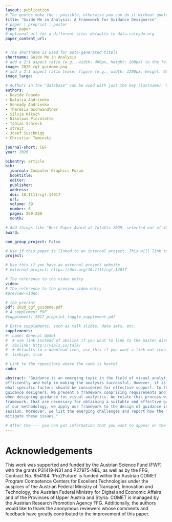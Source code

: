 ```yaml
---
layout: publication
# The quotes make the : possible, otherwise you can do it without quotes
title: "Guide Me in Analysis: A Framework for Guidance Designersn"
# paper | preprint | poster
type: paper
# optional url for a different site; defaults to data.caleydo.org
paper_content_url: 


# The shortname is used for auto-generated titels
shortname: Guide Me in Analysis
# add a 2:1 aspect ratio (e.g., width: 400px, height: 200px) to the folder /assets/images/papers/
image: 2020_cgf_guideme.png
# add a 2:1 aspect ratio teaser figure (e.g., width: 1200px, height: 600px) to the folder /assets/images/papers/
image_large: 

# Authors in the "database" can be used with just the key (lastname). Others can be written properly.
authors:
- Davide Ceneda
- Natalia Andrienko
- Gennady Andrienko
- Theresia Gschwandtner
- Silvia Miksch
- Nikolaus Piccolotto
- Tobias Schreck
- streit
- Josef Suschnigg
- Christian Tominski

journal-short: CGF
year: 2020

bibentry: article
bib:
  journal: Computer Graphics Forum
  booktitle: 
  editor: 
  publisher: 
  address: 
  doi: 10.1111/cgf.14017
  url: 
  volume: 39
  number: 6
  pages: 269-288
  month: 

# Add things like "Best Paper Award at InfoVis 2099, selected out of 4000 submissions"
award:

non_group_project: False

# Use if this paper is linked to an internal project. This will link to the project site
project: 

# Use this if you have an external project website
# external-project: https://doi.org/10.1111/cgf.14017

# The reference to the video entry
video: 
# The reference to the preview video entry
#preview-video:

# the prerint
pdf: 2020_cgf_guideme.pdf
# A supplement PDF
#supplement: 2017_preprint_taggle_supplement.pdf

# Extra supplements, such as talk slides, data sets, etc.
supplements:
#- name: General UpSet
#  # use link instead of abslink if you want to link to the master directory
#  abslink: http://vials.io/talk/
#  # defaults to a download icon, use this if you want a link-out icon
#  linksym: true

# Link to the repository where the code is hostet
code: 

abstract: "Guidance is an emerging topic in the field of visual analytics. Guidance can support users in pursuing their analytical goals more
efficiently and help in making the analysis successful. However, it is not clear how guidance approaches should be designed and
what specific factors should be considered for effective support. In this paper, we approach this problem from the perspective of
guidance designers. We present a framework comprising requirements and a set of specific phases designers should go through
when designing guidance for visual analytics. We relate this process with a set of quality criteria we aim to support with our
framework, that are necessary for obtaining a suitable and effective guidance solution. To demonstrate the practical usability
of our methodology, we apply our framework to the design of guidance in three analysis scenarios and a design walk-through
session. Moreover, we list the emerging challenges and report how the framework can be used to design guidance solutions that
mitigate these issues."

# After the --- you can put information that you want to appear on the website using markdown formatting or HTML. A good example are acknowledgements, extra references, an erratum, etc.
---
```



# Acknowledgements

This work was supported and funded by the Austrian Science Fund
(FWF) with the grants P31419-N31 and P27975-NBL, as well as
by the FFG, Contract No. 854184: ‘Pro2Future’ is funded within
the Austrian COMET Program Competence Centers for Excellent
Technologies under the auspices of the Austrian Federal Ministry
of Transport, Innovation and Technology, the Austrian Federal Ministry for Digital and Economic Affairs and of the Provinces of Upper Austria and Styria. COMET is managed by the Austrian Research Promotion Agency FFG. Additionally, the authors would like
to thank the anonymous reviewers whose comments and feedback
have greatly contributed to the improvement of this paper.
